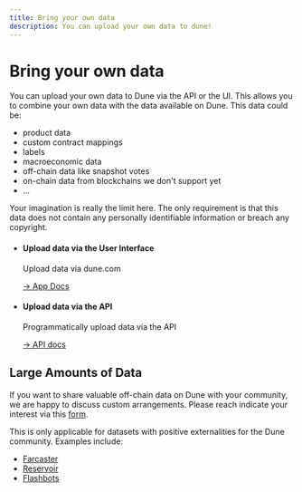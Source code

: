 ```yaml
---
title: Bring your own data
description: You can upload your own data to dune!
---
```


# Bring your own data

You can upload your own data to Dune via the API or the UI. This allows you to combine your own data with the data available on Dune. This data could be:

- product data
- custom contract mappings
- labels
- macroeconomic data
- off-chain data like snapshot votes
- on-chain data from blockchains we don't support yet
- ...

Your imagination is really the limit here. The only requirement is that this data does not contain any personally identifiable information or breach any copyright.

<div class="cards grid" markdown>

-   #### Upload data via the User Interface

    Upload data via dune.com
    
    [→ App Docs](../app/upload-data.md)
  
-  #### Upload data via the API
    
    Programmatically upload data via the API
        
    [→ API docs](../api/api-reference/upload-data/index.md)

</div>


## Large Amounts of Data

If you want to share valuable off-chain data on Dune with your community, we are happy to discuss custom arrangements. Please reach indicate your interest via this [form](https://bit.ly/dune-data-integration).

This is only applicable for datasets with positive externalities for the Dune community. Examples include:

- [Farcaster](../data-tables/community/neynar/farcaster/index.md)
- [Reservoir](../data-tables/community/reservoir/index.md)
- [Flashbots](../data-tables/community/flashbots/index.md)